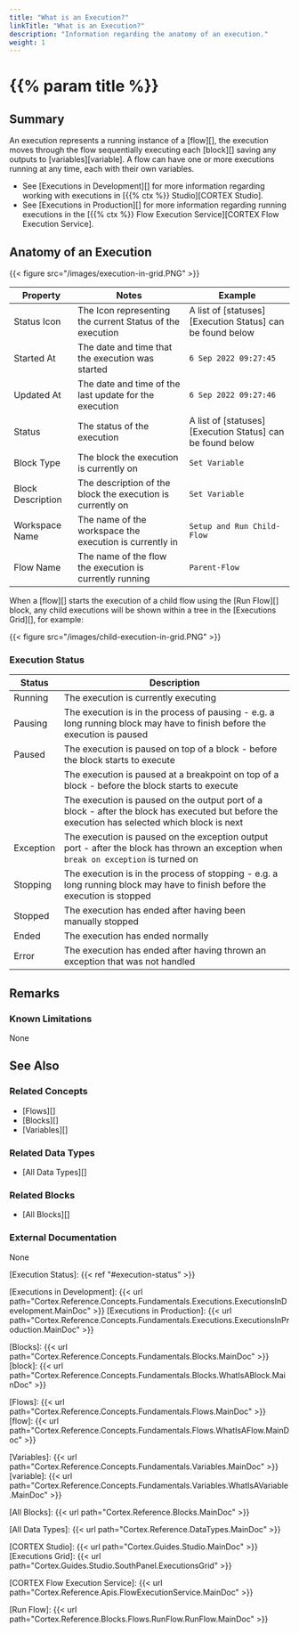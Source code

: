 ```yaml
---
title: "What is an Execution?"
linkTitle: "What is an Execution?"
description: "Information regarding the anatomy of an execution."
weight: 1
---
```


# {{% param title %}}

## Summary

An execution represents a running instance of a [flow][], the execution moves through the flow sequentially executing each [block][] saving any outputs to [variables][variable]. A flow can have one or more executions running at any time, each with their own variables.

- See [Executions in Development][] for more information regarding working with executions in [{{% ctx %}} Studio][CORTEX Studio].
- See [Executions in Production][] for more information regarding running executions in the [{{% ctx %}} Flow Execution Service][CORTEX Flow Execution Service].

## Anatomy of an Execution

{{< figure src="/images/execution-in-grid.PNG" >}}

| Property | Notes | Example |
|----------|-------|---------|
| Status Icon | The Icon representing the current Status of the execution | A list of [statuses][Execution Status] can be found below |
| Started At | The date and time that the execution was started | `6 Sep 2022 09:27:45` |
| Updated At | The date and time of the last update for the execution | `6 Sep 2022 09:27:46` |
| Status | The status of the execution | A list of [statuses][Execution Status] can be found below |
| Block Type | The block the execution is currently on | `Set Variable` |
| Block Description | The description of the block the execution is currently on | `Set Variable` |
| Workspace Name | The name of the workspace the execution is currently in | `Setup and Run Child-Flow` |
| Flow Name | The name of the flow the execution is currently running | `Parent-Flow` |

When a [flow][] starts the execution of a child flow using the [Run Flow][] block, any child executions will be shown within a tree in the [Executions Grid][], for example:

{{< figure src="/images/child-execution-in-grid.PNG" >}}

### Execution Status

| Status | Description |
|-|-|
| Running | The execution is currently executing |
| Pausing | The execution is in the process of pausing - e.g. a long running block may have to finish before the execution is paused |
| Paused | The execution is paused on top of a block - before the block starts to execute |
| | The execution is paused at a breakpoint on top of a block - before the block starts to execute |
| | The execution is paused on the output port of a block - after the block has executed but before the execution has selected which block is next |
| Exception | The execution is paused on the exception output port - after the block has thrown an exception when `break on exception` is turned on |
| Stopping | The execution is in the process of stopping - e.g. a long running block may have to finish before the execution is stopped |
| Stopped | The execution has ended after having been manually stopped |
| Ended | The execution has ended normally |
| Error | The execution has ended after having thrown an exception that was not handled |

## Remarks

### Known Limitations

None

## See Also

### Related Concepts

- [Flows][]
- [Blocks][]
- [Variables][]

### Related Data Types

- [All Data Types][]

### Related Blocks

- [All Blocks][]

### External Documentation

None

[Execution Status]: {{< ref "#execution-status" >}}

[Executions in Development]: {{< url path="Cortex.Reference.Concepts.Fundamentals.Executions.ExecutionsInDevelopment.MainDoc" >}}
[Executions in Production]: {{< url path="Cortex.Reference.Concepts.Fundamentals.Executions.ExecutionsInProduction.MainDoc" >}}

[Blocks]: {{< url path="Cortex.Reference.Concepts.Fundamentals.Blocks.MainDoc" >}}
[block]: {{< url path="Cortex.Reference.Concepts.Fundamentals.Blocks.WhatIsABlock.MainDoc" >}}

[Flows]: {{< url path="Cortex.Reference.Concepts.Fundamentals.Flows.MainDoc" >}}
[flow]: {{< url path="Cortex.Reference.Concepts.Fundamentals.Flows.WhatIsAFlow.MainDoc" >}}

[Variables]: {{< url path="Cortex.Reference.Concepts.Fundamentals.Variables.MainDoc" >}}
[variable]: {{< url path="Cortex.Reference.Concepts.Fundamentals.Variables.WhatIsAVariable.MainDoc" >}}

[All Blocks]: {{< url path="Cortex.Reference.Blocks.MainDoc" >}}

[All Data Types]: {{< url path="Cortex.Reference.DataTypes.MainDoc" >}}

[CORTEX Studio]: {{< url path="Cortex.Guides.Studio.MainDoc" >}}
[Executions Grid]: {{< url path="Cortex.Guides.Studio.SouthPanel.ExecutionsGrid" >}}

[CORTEX Flow Execution Service]: {{< url path="Cortex.Reference.Apis.FlowExecutionService.MainDoc" >}}

[Run Flow]: {{< url path="Cortex.Reference.Blocks.Flows.RunFlow.RunFlow.MainDoc" >}}
